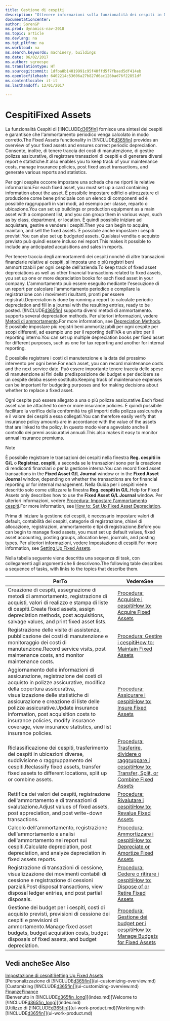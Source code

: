 ```yaml
---
title: Gestione di cespiti
description: "Ottenere informazioni sulla funzionalità dei cespiti in Dynamics NAV e una panoramica delle modalità di utilizzo dei cespiti."
documentationcenter: 
author: SorenGP
ms.prod: dynamics-nav-2018
ms.topic: article
ms.devlang: na
ms.tgt_pltfrm: na
ms.workload: na
ms.search.keywords: machinery, buildings
ms.date: 06/02/2017
ms.author: sgroespe
ms.translationtype: HT
ms.sourcegitcommit: 1dfba8b14019991c95f40ffd5f7fbaed5df414eb
ms.openlocfilehash: 6402214c53606a27b827d6ac126bad76f22851df
ms.contentlocale: it-it
ms.lasthandoff: 12/01/2017

---
```

# <a name="fixed-assets"></a><span data-ttu-id="11ce3-103">Cespiti</span><span class="sxs-lookup"><span data-stu-id="11ce3-103">Fixed Assets</span></span>
<span data-ttu-id="11ce3-104">La funzionalità Cespiti di [!INCLUDE[d365fin](includes/d365fin_md.md)] fornisce una sintesi dei cespiti e garantisce che l'ammortamento periodico venga calcolato in modo corretto.</span><span class="sxs-lookup"><span data-stu-id="11ce3-104">The Fixed Assets functionality in [!INCLUDE[d365fin](includes/d365fin_md.md)] provides an overview of your fixed assets and ensures correct periodic depreciation.</span></span> <span data-ttu-id="11ce3-105">Consente, inoltre, di tenere traccia dei costi di manutenzione, di gestire polizze assicurative, di registrare transazioni di cespiti e di generare diversi report e statistiche.</span><span class="sxs-lookup"><span data-stu-id="11ce3-105">It also enables you to keep track of your maintenance costs, manage insurance policies, post fixed asset transactions, and generate various reports and statistics.</span></span>

<span data-ttu-id="11ce3-106">Per ogni cespite occorre impostare una scheda che ne riporti le relative informazioni.</span><span class="sxs-lookup"><span data-stu-id="11ce3-106">For each fixed asset, you must set up a card containing information about the asset.</span></span> <span data-ttu-id="11ce3-107">È possibile impostare edifici o attrezzature di produzione come bene principale con un elenco di componenti ed è possibile raggrupparli in vari modi, ad esempio per classe, reparto o ubicazione.</span><span class="sxs-lookup"><span data-stu-id="11ce3-107">You can set up buildings or production equipment as a main asset with a component list, and you can group them in various ways, such as by class, department, or location.</span></span> <span data-ttu-id="11ce3-108">È quindi possibile iniziare ad acquistare, gestire e vendere i cespiti.</span><span class="sxs-lookup"><span data-stu-id="11ce3-108">Then you can begin to acquire, maintain, and sell the fixed assets.</span></span> <span data-ttu-id="11ce3-109">È possibile anche impostare i cespiti previsti.</span><span class="sxs-lookup"><span data-stu-id="11ce3-109">You can also set up budgeted assets.</span></span> <span data-ttu-id="11ce3-110">Qualsiasi vendita o acquisto previsto può quindi essere incluso nei report.</span><span class="sxs-lookup"><span data-stu-id="11ce3-110">This makes it possible to include any anticipated acquisitions and sales in reports.</span></span>

<span data-ttu-id="11ce3-111">Per tenere traccia degli ammortamenti dei cespiti nonché di altre transazioni finanziarie relative ai cespiti, si imposta uno o più registri beni ammortizzabili per ogni cespite dell'azienda.</span><span class="sxs-lookup"><span data-stu-id="11ce3-111">To keep track of fixed asset depreciations as well as other financial transactions related to fixed assets, you set up one or more depreciation books for each fixed asset in your company.</span></span> <span data-ttu-id="11ce3-112">L'ammortamento può essere eseguito mediante l'esecuzione di un report per calcolare l'ammortamento periodico e compilare la registrazione con i movimenti risultanti, pronti per essere registrati.</span><span class="sxs-lookup"><span data-stu-id="11ce3-112">Depreciation is done by running a report to calculate periodic depreciation and fill in a journal with the resulting entries, ready to be posted.</span></span> [!INCLUDE[d365fin](includes/d365fin_md.md)]<span data-ttu-id="11ce3-113"> supporta diversi metodi di ammortamento.</span><span class="sxs-lookup"><span data-stu-id="11ce3-113"> supports several depreciation methods.</span></span> <span data-ttu-id="11ce3-114">Per ulteriori informazioni, vedere [Metodi di ammortamento](fa-depreciation-methods.md).</span><span class="sxs-lookup"><span data-stu-id="11ce3-114">For more information, see [Depreciation Methods](fa-depreciation-methods.md).</span></span> <span data-ttu-id="11ce3-115">È possibile impostare più registri beni ammortizzabili per ogni cespite per scopi differenti, ad esempio uno per il reporting dell'IVA e un altro per il reporting interno.</span><span class="sxs-lookup"><span data-stu-id="11ce3-115">You can set up multiple depreciation books per fixed asset for different purposes, such as one for tax reporting and another for internal reporting.</span></span>

<span data-ttu-id="11ce3-116">È possibile registrare i costi di manutenzione e la data del prossimo intervento per ogni bene.</span><span class="sxs-lookup"><span data-stu-id="11ce3-116">For each asset, you can record maintenance costs and the next service date.</span></span> <span data-ttu-id="11ce3-117">Può essere importante tenere traccia delle spese di manutenzione ai fini della predisposizione del budget e per decidere se un cespite debba essere sostituito.</span><span class="sxs-lookup"><span data-stu-id="11ce3-117">Keeping track of maintenance expenses can be important for budgeting purposes and for making decisions about whether to replace a fixed asset.</span></span>

<span data-ttu-id="11ce3-118">Ogni cespite può essere allegato a una o più polizze assicurative.</span><span class="sxs-lookup"><span data-stu-id="11ce3-118">Each fixed asset can be attached to one or more insurance policies.</span></span> <span data-ttu-id="11ce3-119">È quindi possibile facilitare la verifica della conformità tra gli importi della polizza assicurativa e il valore dei cespiti a essa collegati.</span><span class="sxs-lookup"><span data-stu-id="11ce3-119">You can therefore easily verify that insurance policy amounts are in accordance with the value of the assets that are linked to the policy.</span></span> <span data-ttu-id="11ce3-120">In questo modo viene agevolato anche il controllo dei premi assicurativi annuali.</span><span class="sxs-lookup"><span data-stu-id="11ce3-120">This also makes it easy to monitor annual insurance premiums.</span></span>

> [!NOTE]  
>   <span data-ttu-id="11ce3-121">È possibile registrare le transazioni dei cespiti nella finestra **Reg. cespiti in G/L** o **Registraz. cespiti**, a seconda se le transazioni sono per la creazione di rendiconti finanziari o per la gestione interna.</span><span class="sxs-lookup"><span data-stu-id="11ce3-121">You can record fixed asset transactions in the **Fixed Asset G/L Journal** window or in the **Fixed Asset Journal** window, depending on whether the transactions are for financial reporting or for internal management.</span></span> <span data-ttu-id="11ce3-122">Nella Guida per i cespiti viene descritto solo come utilizzare la finestra **Reg. cespiti in G/L**.</span><span class="sxs-lookup"><span data-stu-id="11ce3-122">Help for Fixed Assets only describes how to use the **Fixed Asset G/L Journal** window.</span></span> <span data-ttu-id="11ce3-123">Per ulteriori informazioni, vedere [Procedura: Impostare l'ammortamento cespiti](fa-how-setup-depreciation.md).</span><span class="sxs-lookup"><span data-stu-id="11ce3-123">For more information, see [How to: Set Up Fixed Asset Depreciation](fa-how-setup-depreciation.md).</span></span>

<span data-ttu-id="11ce3-124">Prima di iniziare la gestione dei cespiti, è necessario impostare valori di default, contabilità dei cespiti, categorie di registrazione, chiavi di allocazione, registrazioni, ammortamento e tipi di registrazione.</span><span class="sxs-lookup"><span data-stu-id="11ce3-124">Before you can begin to manage fixed assets, you must set up default values, fixed asset accounting, posting groups, allocation keys, journals, and posting types.</span></span> <span data-ttu-id="11ce3-125">Per ulteriori informazioni, vedere [Impostazione di cespiti](fa-setup.md).</span><span class="sxs-lookup"><span data-stu-id="11ce3-125">For more information, see [Setting Up Fixed Assets](fa-setup.md).</span></span>

<span data-ttu-id="11ce3-126">Nella tabella seguente viene descritta una sequenza di task, con collegamenti agli argomenti che li descrivono.</span><span class="sxs-lookup"><span data-stu-id="11ce3-126">The following table describes a sequence of tasks, with links to the topics that describe them.</span></span>

| <span data-ttu-id="11ce3-127">Per</span><span class="sxs-lookup"><span data-stu-id="11ce3-127">To</span></span> | <span data-ttu-id="11ce3-128">Vedere</span><span class="sxs-lookup"><span data-stu-id="11ce3-128">See</span></span> |
| --- | --- |
| <span data-ttu-id="11ce3-129">Creazione di cespiti, assegnazione di metodi di ammortamento, registrazione di acquisti, valori di realizzo e stampa di liste di cespiti.</span><span class="sxs-lookup"><span data-stu-id="11ce3-129">Create fixed assets, assign depreciation methods, post acquisitions, salvage values, and print fixed asset lists.</span></span> |[<span data-ttu-id="11ce3-130">Procedura: Acquisire i cespiti</span><span class="sxs-lookup"><span data-stu-id="11ce3-130">How to: Acquire Fixed Assets</span></span>](fa-how-acquire.md) |
| <span data-ttu-id="11ce3-131">Registrazione delle visite di assistenza, pubblicazione dei costi di manutenzione e monitoraggio dei costi di manutenzione.</span><span class="sxs-lookup"><span data-stu-id="11ce3-131">Record service visits, post maintenance costs, and monitor maintenance costs.</span></span> |[<span data-ttu-id="11ce3-132">Procedura: Gestire i cespiti</span><span class="sxs-lookup"><span data-stu-id="11ce3-132">How to: Maintain Fixed Assets</span></span>](fa-how-maintain.md) |
| <span data-ttu-id="11ce3-133">Aggiornamento delle informazioni di assicurazione, registrazione dei costi di acquisto in polizze assicurative, modifica della copertura assicurativa, visualizzazione delle statistiche di assicurazione e creazione di liste delle polizze assicurative.</span><span class="sxs-lookup"><span data-stu-id="11ce3-133">Update insurance information, post acquisition costs to insurance policies, modify insurance coverage, view insurance statistics, and list insurance policies.</span></span> |[<span data-ttu-id="11ce3-134">Procedura: Assicurare i cespiti</span><span class="sxs-lookup"><span data-stu-id="11ce3-134">How to: Insure Fixed Assets</span></span>](fa-how-insure.md) |
| <span data-ttu-id="11ce3-135">Riclassificazione dei cespiti, trasferimento dei cespiti in ubicazioni diverse, suddivisione o raggruppamento dei cespiti.</span><span class="sxs-lookup"><span data-stu-id="11ce3-135">Reclassify fixed assets, transfer fixed assets to different locations, split up or combine assets.</span></span> |[<span data-ttu-id="11ce3-136">Procedura: Trasferire, dividere o raggruppare i cespiti</span><span class="sxs-lookup"><span data-stu-id="11ce3-136">How to: Transfer, Split, or Combine Fixed Assets</span></span>](fa-how-trans-split-combine.md) |
| <span data-ttu-id="11ce3-137">Rettifica dei valori dei cespiti, registrazione dell'ammortamento e di transazioni di svalutazione.</span><span class="sxs-lookup"><span data-stu-id="11ce3-137">Adjust values of fixed assets, post appreciation, and post write-down transactions.</span></span> |[<span data-ttu-id="11ce3-138">Procedura: Rivalutare i cespiti</span><span class="sxs-lookup"><span data-stu-id="11ce3-138">How to: Revalue Fixed Assets</span></span>](fa-how-revalue.md) |
| <span data-ttu-id="11ce3-139">Calcolo dell'ammortamento, registrazione dell'ammortamento e analisi dell'ammortamento nei report sui cespiti.</span><span class="sxs-lookup"><span data-stu-id="11ce3-139">Calculate depreciation, post depreciation, and  analyze depreciation in fixed assets reports.</span></span> |[<span data-ttu-id="11ce3-140">Procedura: Ammortizzare i cespiti</span><span class="sxs-lookup"><span data-stu-id="11ce3-140">How to: Depreciate or Amortize Fixed Assets</span></span>](fa-how-depreciate-amortize.md) |
| <span data-ttu-id="11ce3-141">Registrazione di transazioni di cessione, visualizzazione dei movimenti contabili di cessione e registrazione di cessioni parziali.</span><span class="sxs-lookup"><span data-stu-id="11ce3-141">Post disposal transactions, view disposal ledger entries, and post partial disposals.</span></span> |[<span data-ttu-id="11ce3-142">Procedura: Cedere o ritirare i cespiti</span><span class="sxs-lookup"><span data-stu-id="11ce3-142">How to: Dispose of or Retire Fixed Assets</span></span>](fa-how-dispose-retire.md) |
| <span data-ttu-id="11ce3-143">Gestione dei budget per i cespiti, costi di acquisto previsti, previsioni di cessione dei cespiti e previsioni di ammortamento.</span><span class="sxs-lookup"><span data-stu-id="11ce3-143">Manage fixed asset budgets, budget acquisition costs, budget disposals of fixed assets, and budget depreciation.</span></span> |[<span data-ttu-id="11ce3-144">Procedura: Gestione dei budget per i cespiti</span><span class="sxs-lookup"><span data-stu-id="11ce3-144">How to: Manage Budgets for Fixed Assets</span></span>](fa-how-manage-budgets.md) |

## <a name="see-also"></a><span data-ttu-id="11ce3-145">Vedi anche</span><span class="sxs-lookup"><span data-stu-id="11ce3-145">See Also</span></span>
[<span data-ttu-id="11ce3-146">Impostazione di cespiti</span><span class="sxs-lookup"><span data-stu-id="11ce3-146">Setting Up Fixed Assets</span></span>](fa-setup.md)  
<span data-ttu-id="11ce3-147">[Personalizzazione di [!INCLUDE[d365fin](includes/d365fin_md.md)]](ui-customizing-overview.md)</span><span class="sxs-lookup"><span data-stu-id="11ce3-147">[Customizing [!INCLUDE[d365fin](includes/d365fin_md.md)]](ui-customizing-overview.md)</span></span>  
[<span data-ttu-id="11ce3-148">Finanze</span><span class="sxs-lookup"><span data-stu-id="11ce3-148">Finance</span></span>](finance.md)  
<span data-ttu-id="11ce3-149">[Benvenuto in [!INCLUDE[d365fin_long](includes/d365fin_long_md.md)]](index.md)</span><span class="sxs-lookup"><span data-stu-id="11ce3-149">[Welcome to [!INCLUDE[d365fin_long](includes/d365fin_long_md.md)]](index.md)</span></span>  
<span data-ttu-id="11ce3-150">[Utilizzo di [!INCLUDE[d365fin](includes/d365fin_md.md)]](ui-work-product.md)</span><span class="sxs-lookup"><span data-stu-id="11ce3-150">[Working with [!INCLUDE[d365fin](includes/d365fin_md.md)]](ui-work-product.md)</span></span>

